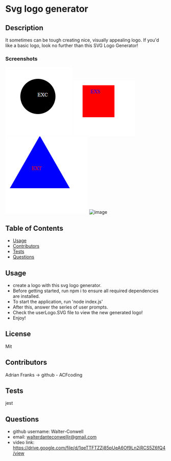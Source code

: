 # Svg logo generator

## Description

It sometimes can be tough creating nice, visually appealing logo. If you'd like a basic logo, look no further than this SVG Logo Generator!

### Screenshots

![circle example](./examples/image.png)
![square example](./examples/image2.png)
![triangle example](./examples/image3.png)
![image](https://github.com/Walter-Conwell/svgLogoMaker/assets/131832544/2d7fd6c4-4d4f-4ba6-be53-b8c3a4cade6f)


## Table of Contents

- [Usage](#usage)
- [Contributors](#credits)
- [Tests](#test)
- [Questions](#gitUser)

## Usage

- create a logo with this svg logo generator.
- Before getting started, run npm i to ensure all required dependencies are installed.
- To start the application, run 'node index.js'
- After this, answer the series of user prompts.
- Check the userLogo.SVG file to view the new generated logo!
- Enjoy!

## License

Mit

## Contributors

Adrian Franks -> github - ACFcoding

## Tests

jest

## Questions

- github username: Walter-Conwell
- email: walterdanteconwelljr@gmail.com
- video link: https://drive.google.com/file/d/1qeTTFTZZj85pUeA6Of9Ln2iRCS5Z6fQ4/view
